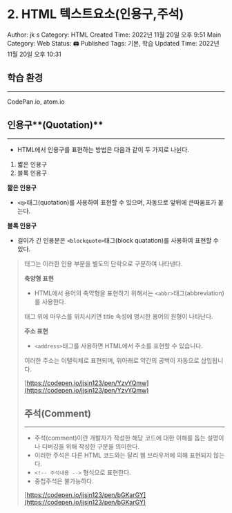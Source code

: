 # 2. HTML 텍스트요소(인용구,주석)

Author: jk s
Category: HTML
Created Time: 2022년 11월 20일 오후 9:51
Main Category: Web
Status: 🖨 Published
Tags: 기본, 학습
Updated Time: 2022년 11월 20일 오후 10:31

## 학습 환경

---

CodePan.io, atom.io

## 인용구**(Quotation)**

---

- HTML에서 인용구를 표현하는 방법은 다음과 같이 두 가지로 나뉜다.
1. 짧은 인용구
2. 블록 인용구

**짧은 인용구**

- `<q>`태그(quotation)를 사용하여 표현할 수 있으며, 자동으로 앞뒤에 큰따옴표가 붙는다.

**블록 인용구**

- 길이가 긴 인용문은 `<blockquote>`태그(block quatation)를 사용하여 표현할 수 있다.

<blockquote>태그는 이러한 인용 부분을 별도의 단락으로 구분하여 나타낸다.

**축양형 표현**

- HTML에서 용어의 축약형을 표현하기 위해서는 `<abbr>`태그(abbreviation)를 사용한다.

<abbr>태그 위에 마우스를 위치시키면 title 속성에 명시한 용어의 원형이 나타난다.

**주소 표현**

- `<address>`태그를 사용하면 HTML에서 주소를 표현할 수 있습니다.

이러한 주소는 이탤릭체로 표현되며, 위아래로 약간의 공백이 자동으로 삽입됩니다.

[https://codepen.io/jjsin123/pen/YzvYQmw](https://codepen.io/jjsin123/pen/YzvYQmw)

## **주석(Comment)**

---

- 주석(comment)이란 개발자가 작성한 해당 코드에 대한 이해를 돕는 설명이나 디버깅을 위해 작성한 구문을 의미한다.
- 이러한 주석은 다른 HTML 코드와는 달리 웹 브라우저에 의해 표현되지 않는다.
- `<!-- 주석내용 -->` 형식으로 표현한다.
- 중첩주석은 불가능하다.

[https://codepen.io/jjsin123/pen/bGKarGY](https://codepen.io/jjsin123/pen/bGKarGY)